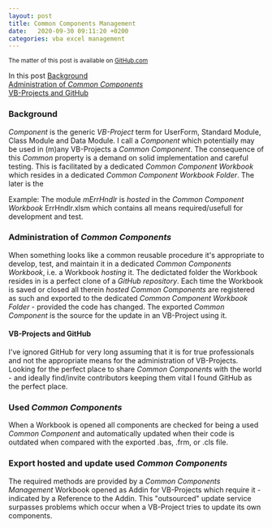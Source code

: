 ```yaml
---
layout: post
title: Common Components Management
date:   2020-09-30 09:11:20 +0200
categories: vba excel management
---
```

<small>The matter of this post is available on [GitHub.com](<https://github.com/warbe-maker/Common-Component-Management>)</small>

In this post
[Background](#background)<br>
[Administration of _Common Components_](#administration-of-common-components)<br>
[VB-Projects and GitHub](#vb-projects-and-github)


### Background
_Component_ is the generic _VB-Project_ term for UserForm, Standard Module, Class Module and Data Module. I call a  _Component_ which potentially may be used in (m)any VB-Projects a _Common Component_. The consequence of this _Common_ property is a demand on solid implementation and careful testing. This is facilitated by a dedicated _Common Component Workbook_ which resides in a dedicated _Common Component Workbook Folder_. The later is the 

Example: The module _mErrHndlr_ is _hosted_ in the _Common Component Workbook_ ErrHndlr.xlsm which contains all means required/usefull for development and test.

### Administration of _Common Components_
When something looks like a common reusable procedure it's appropriate to develop, test, and maintain it in a dedicated _Common Components  Workbook_, i.e. a Workbook _hosting_ it. The dedictated folder the Workbook resides in is a perfect clone of a _GitHub repository_.
Each time the Workbook is saved or closed all therein  _hosted Common Components_ are registered as such and exported to the dedicated _Common Component Workbook Folder_ - provided the code has changed. The exported _Common Component_ is the source for the update in an VB-Project using it.
 
#### VB-Projects and GitHub
I've ignored GitHub for very long assuming that it is for true professionals and not the appropriate means for the administration of VB-Projects. Looking for the perfect place to share _Common Components_ with the world - and ideally find/invite contributors keeping them vital I found GitHub as the perfect place.

### Used _Common Components_
When a Workbook is opened all components are checked for being a used _Common Component_ and automatically updated when their code is outdated when compared with the exported .bas, .frm, or .cls file.

### Export hosted and update used _Common Components_
The required methods are provided by a _Common Components Management_ Workbook opened as Addin for VB-Projects which require it - indicated by a Reference to the Addin. This "outsourced" update service surpasses problems which occur when a VB-Project tries to update its own components.

 